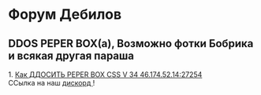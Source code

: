 <DOCTYPE html>
<html>
<head>
<title> UH</title>
</head>
<body>
          <h1> Форум Дебилов </h1>
      <h2>DDOS PEPER BOX(а), Возможно фотки Бобрика и всякая другая параша </h2>
1. <a href= "https://phobos213.github.io/">Как ДДОСИТЬ PEPER BOX CSS V 34 46.174.52.14:27254</a>  </br>
ССылка на наш <a href= "https://discordapp.com/invite/djhDbcS"> дискорд </a>!           
</body>
</html>
